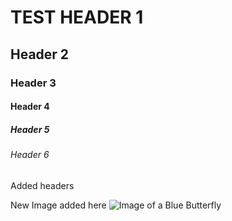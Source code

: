 # TEST HEADER 1
## Header 2
### Header 3
#### Header 4
##### Header 5
###### Header 6

Added headers

New Image added here
![Image of a Blue Butterfly](https://image7.photobiz.com/4648/17_20171230115853_7397315_large.png)
